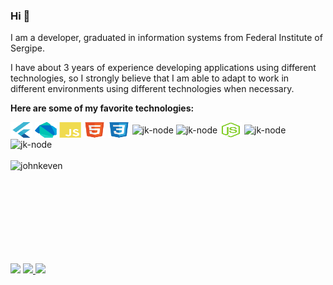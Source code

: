 ### Hi 👋 

I am a developer, graduated in information systems from Federal Institute of Sergipe.

I have about 3 years of experience developing applications using different technologies, so I strongly believe that I am able to adapt to work in different environments using different technologies when necessary. 

<b>Here are some of my favorite technologies:</b>
<div align="left">
  <img align="center" alt="jk-flutter" height="25" width="35" src="https://raw.githubusercontent.com/devicons/devicon/master/icons/flutter/flutter-original.svg">
  <img align="center" alt="jk-dart" height="25" width="35" src="https://raw.githubusercontent.com/devicons/devicon/master/icons/dart/dart-original.svg">
  <img align="center" alt="jk-Js" height="25" width="35" src="https://raw.githubusercontent.com/devicons/devicon/master/icons/javascript/javascript-plain.svg">
  <img align="center" alt="jk-HTML" height="25" width="35" src="https://raw.githubusercontent.com/devicons/devicon/master/icons/html5/html5-original.svg">
  <img align="center" alt="jk-CSS" height="25" width="35" src="https://raw.githubusercontent.com/devicons/devicon/master/icons/css3/css3-original.svg">
  <img align="center" alt="jk-node" height="25" width="35" src="https://cdn.jsdelivr.net/gh/devicons/devicon/icons/bootstrap/bootstrap-plain.svg">
  <img align="center" alt="jk-node" height="25" width="35" src="https://cdn.jsdelivr.net/gh/devicons/devicon/icons/vuejs/vuejs-original.svg">
  <img align="center" alt="jk-node" height="25" width="35" src="https://raw.githubusercontent.com/devicons/devicon/master/icons/nodejs/nodejs-original.svg">
  <img align="center" alt="jk-node" height="25" width="35" src="https://cdn.jsdelivr.net/gh/devicons/devicon/icons/microsoftsqlserver/microsoftsqlserver-plain.svg">
   <img align="center" alt="jk-node" height="25" width="35" src="https://cdn.jsdelivr.net/gh/devicons/devicon/icons/mysql/mysql-plain.svg">
</div> <br>
<img align="left" src="https://github-readme-stats.vercel.app/api?username=johnkeven&show_icons=true&count_private=truehide=prs" alt="johnkeven"/>
<br>
<br>
<br>
<br>
<br>
<br>
<br>
<br>
<h2></h2>
<div align="left"> 
  <a href="https://www.linkedin.com/in/john-keven-529149151/" target="_blank"><img src="https://img.shields.io/badge/-LinkedIn-%230077B5?style=for-the-badge&logo=linkedin&logoColor=white" target="_blank"></a>
  <a href = "mailto:johnkeven.ti@gmail.com"><img src="https://img.shields.io/badge/-Gmail-%23333?style=for-the-badge&logo=gmail&logoColor=white" target="_blank">   </a>
  <a href="https://instagram.com/_johnkeven" target="_blank"><img src="https://img.shields.io/badge/-Instagram-%23E4405F?style=for-the-badge&logo=instagram&logoColor=white" target="_blank"></a>
</div> 

